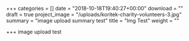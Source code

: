 +++
categories = []
date = "2018-10-18T19:40:27+00:00"
download = ""
draft = true
project_image = "/uploads/koritek-charity-volunteers-3.jpg"
summary = "image upload summary test"
title = "Img Test"
weight = ""

+++
image upload test